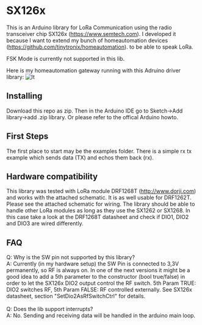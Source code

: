 # SX126x
This is an Arduino library for LoRa Communication using the radio transceiver chip SX126x (https://www.semtech.com).
I developed it because I want to extend my bunch of homeautomation devices (https://github.com/tinytronix/homeautomation). 
to be able to speak LoRa.

FSK Mode is currently not supported in this lib.

Here is my homeautomation gateway running with this Adruino driver library:
![lt](https://raw.githubusercontent.com/tinytronix/SX126x/master/pcb/LoRa2.JPG)
## Installing
Download this repo as zip. Then in the Arduino IDE go to Sketch->Add library->add .zip library.
Or please refer to the offical Arduino howto.

## First Steps
The first place to start may be the examples folder. There is a simple rx tx example
which sends data (TX) and echos them back (rx). 

## Hardware compatibility
This library was tested with LoRa module DRF1268T (http://www.dorji.com) and works with the attached schematic.  It is as well usable for DRF1262T. Please see the attached schematic for wiring. The library should be able to handle other
LoRa modules as long as they use the SX1262 or SX1268. In this case take a look at the DRF1268T datasheet and check if DIO1, DIO2 and DIO3 are wired differently.

## FAQ
Q: Why is the SW pin not supported by this library? <br>
A: Currently (in my hardware setup) the SW Pin is connected to 3,3V permanently, so RF is always on. In one of the next versions it might be a good idea to add a 5th parameter to the constructor (bool true/false) in order to let the SX126x DIO2 output control the RF switch. 5th Param TRUE: DIO2 switches RF, 5th Param FALSE: RF controlled externally. See SX126x datasheet, section "SetDio2AsRfSwitchCtrl" for details.<br><br>
Q: Does the lib support interrupts? <br>
A: No. Sending and receiving data will be handled in the arduino main loop.


